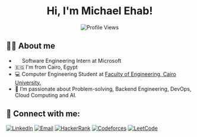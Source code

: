 <div align="center">

  # Hi, I'm Michael Ehab!
  ![Profile Views](https://komarev.com/ghpvc/?username=michaelehab&color=brightgreen)
  
</div>

## 👨‍💻 About me
  * <img src="https://purepng.com/public/uploads/large/purepng.com-microsoft-logo-iconlogobrand-logoiconslogos-251519939091wmudn.png"  width=15/> Software Engineering Intern at Microsoft
  * 🇪🇬 I'm from Cairo, Egypt
  * 💻 Computer Engineering Student at <a href="http://eng.cu.edu.eg/">Faculty of Engineering, Cairo University.</a>
  * 💪 I’m passionate about Problem-solving, Backend Engineering, DevOps, Cloud Computing and AI.


## 💬 Connect with me:

[![LinkedIn](https://img.shields.io/badge/LinkedIn-0077B5?style=for-the-badge&logo=linkedin&logoColor=white)](https://www.linkedin.com/in/michaelehab16/)
[![Email](https://img.shields.io/badge/Microsoft_Outlook-0078D4?style=for-the-badge&logo=microsoft-outlook&logoColor=white)](mailto:michael.ehab@hotmail.com)
[![HackerRank](https://img.shields.io/badge/-Hackerrank-2EC866?style=for-the-badge&logo=HackerRank&logoColor=white)](https://www.hackerrank.com/michaelehab)
[![Codeforces](https://img.shields.io/badge/Codeforces-445f9d?style=for-the-badge&logo=Codeforces&logoColor=white)](https://codeforces.com/profile/michaelehab)
[![LeetCode](https://img.shields.io/badge/LeetCode-000000?style=for-the-badge&logo=LeetCode&logoColor=#d16c06)](https://leetcode.com/michaelehab/)
</div>
